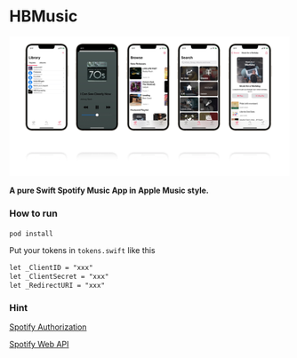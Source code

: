 # HBMusic
![repocover](./imgs/repocover.jpg)

**A pure Swift Spotify Music App in Apple Music style.**

### How to run

`pod install`

Put your tokens in `tokens.swift` like this

```
let _ClientID = "xxx"
let _ClientSecret = "xxx"
let _RedirectURI = "xxx"
```

### Hint

[Spotify Authorization](https://developer.spotify.com/documentation/general/guides/authorization/)

[Spotify Web API](https://developer.spotify.com/documentation/web-api/reference/#/)

